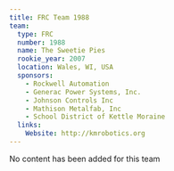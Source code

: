 ```yaml
---
title: FRC Team 1988
team:
  type: FRC
  number: 1988
  name: The Sweetie Pies
  rookie_year: 2007
  location: Wales, WI, USA
  sponsors:
    - Rockwell Automation
    - Generac Power Systems, Inc.
    - Johnson Controls Inc
    - Mathison Metalfab, Inc
    - School District of Kettle Moraine
  links:
    Website: http://kmrobotics.org
---
```

No content has been added for this team